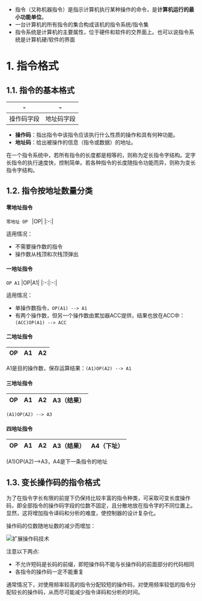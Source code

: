 - 指令（又称机器指令）是指示计算机执行某种操作的命令，是**计算机运行的最小功能单位**。
- 一台计算机的所有指令的集合构成该机的指令系统/指令集
- 指令系统是计算机的主要属性，位于硬件和软件的交界面上。也可以说指令系统是计算机硬/软件的界面

# 1. 指令格式
## 1.1. 指令的基本格式
| -|- |
|:-:|:-:|
|操作码字段|地址码字段|

- **操作码**：指出指令中该指令应该执行什么性质的操作和具有何种功能。
- **地址码**：给出被操作的信息（指令或数据）的地址。

在一个指令系统中，若所有指令的长度都是相等的，则称为定长指令字结构。定字长指令的执行速度快，控制简单。若各种指令的长度随指令功能而异，则称为变长指令字结构。

## 1.2. 指令按地址数量分类
#### 零地址指令
```零地址 OP ```
|OP|
|:-:|

适用情况：
- 不需要操作数的指令
- 操作数从栈顶和次栈顶弹出
#### 一地址指令
```OP A1```
|OP|A1| 
|:-:|:-:|

适用情况：
- 单操作数指令，```OP(A1) --> A1```
- 有两个操作数，但另一个操作数由累加器ACC提供，结果也放在ACC中：```(ACC)OP(A1) --> ACC```
#### 二地址指令
| OP|A1 |A2|
|:-:|:-:|:-:|

A1是目的操作数，保存运算结果：```(A1)OP(A2) --> A1```

#### 三地址指令
| OP|A1 |A2|A3（结果）|
|:-:|:-:|:-:|:-:|

```(A1)OP(A2) --> A3```

#### 四地址指令
| OP|A1 |A2|A3（结果）|A4（下址）|
|:-:|:-:|:-:|:-:|:-:|

(A1)OP(A2)——>A3，A4是下一条指令的地址

## 1.3. 变长操作码的指令格式
为了在指令字长有限的前提下仍保持比较丰富的指令种类，可采取可变长度操作码，即全部指令的操作码字段的位数不固定，且分散地放在指令字的不同位置上。显然，这将增加指令译码和分析的难度，使控制器的设计复杂化。

操作码的位数随地址数的减少而增加：

![扩展操作码技术](./images/扩展操作码技术.png)

注意以下两点∶
- 不允许短码是长码的前缀，即短操作码不能与长操作码的前面部分的代码相同
- 各指令的操作码一定不能重复

通常情况下，对使用频率较高的指令分配较短的操作码，对使用频率较低的指令分配较长的操作码，从而尽可能减少指令译码和分析的时间。